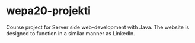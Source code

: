# wepa20-projekti

Course project for Server side web-development with Java. The website is designed to function in a similar manner as LinkedIn. 
